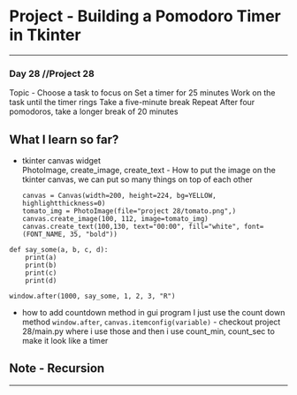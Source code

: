 # Project - Building a Pomodoro Timer in Tkinter

---
### Day 28 //Project 28
Topic - 
    Choose a task to focus on
    Set a timer for 25 minutes
    Work on the task until the timer rings
    Take a five-minute break
    Repeat
    After four pomodoros, take a longer break of 20 minutes

## What I learn so far?
- tkinter canvas widget  
    PhotoImage, create_image, create_text - How to put the image on the tkinter canvas, we can put so many things on top of each other
    ```
    canvas = Canvas(width=200, height=224, bg=YELLOW, highlightthickness=0)
    tomato_img = PhotoImage(file="project 28/tomato.png",)
    canvas.create_image(100, 112, image=tomato_img)
    canvas.create_text(100,130, text="00:00", fill="white", font=(FONT_NAME, 35, "bold"))
    ```


```
def say_some(a, b, c, d):
    print(a)
    print(b)
    print(c)
    print(d)

window.after(1000, say_some, 1, 2, 3, "R")
```
- how to add countdown method in gui program
I just use the count down method `window.after`, `canvas.itemconfig(variable)` - checkout project 28/main.py
where i use those and then i use count_min, count_sec to make it look like a timer

Note - **Recursion** 
---
---